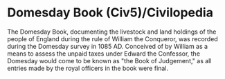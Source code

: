 # Domesday Book (Civ5)/Civilopedia

The Domesday Book, documenting the livestock and land holdings of the people of England during the rule of William the Conqueror, was recorded during the Domesday survey in 1085 AD. Conceived of by William as a means to assess the unpaid taxes under Edward the Confessor, the Domesday would come to be known as "the Book of Judgement," as all entries made by the royal officers in the book were final.